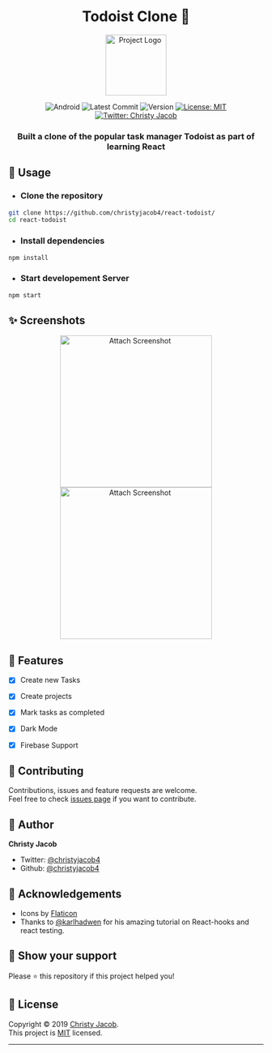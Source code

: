 
<h1 align="center">Todoist Clone 🤖</h1>
<p align = center>
    <img alt="Project Logo" src="https://image.flaticon.com/icons/svg/1632/1632670.svg" target="_blank" width = 120 height = 120 />
</p>

<p align="center">

<img alt="Android" src="https://img.shields.io/badge/platform-react-brightgreen?style=for-the-badge&logo=react" target="_blank" />

  <img alt="Latest Commit" src="https://img.shields.io/github/last-commit/christyjacob4/react-todoist?logo=git&style=for-the-badge" target="_blank" />

  <img alt="Version" src="https://img.shields.io/badge/version-1.0-success?style=for-the-badge&logo=coderwall" target="_blank" />

  <a href="https://github.com/christyjacob4/react-todoist/blob/master/LICENSE">
    <img alt="License: MIT" src="https://img.shields.io/badge/license-MIT-success.svg?style=for-the-badge&logo=gitter" target="_blank" />
  </a>

  <a href="https://twitter.com/christyjacob4">
    <img alt="Twitter: Christy Jacob" src="https://img.shields.io/twitter/follow/christyjacob4?label=Follow%20%40christyjacob4&style=for-the-badge&logo=twitter" target="_blank" />
  </a>
</p>
<h3 align="center">Built a clone of the popular task manager Todoist as part of learning React</h3>


## 🚀 Usage

* ### Clone the repository
```sh
git clone https://github.com/christyjacob4/react-todoist/
cd react-todoist
```

* ### Install dependencies
```sh
npm install
```

* ### Start developement Server
```sh
npm start
```

## ✨ Screenshots

<p align="center">
    <img alt = "Attach Screenshot"src="" width="300">
    <img alt = "Attach Screenshot" src="" width="300">
</p>

## 📖 Features

- [x] Create new Tasks 
- [x] Create projects 
- [x] Mark tasks as completed
- [x] Dark Mode
- [x] Firebase Support 


## 🍻 Contributing

Contributions, issues and feature requests are welcome.<br />
Feel free to check [issues page](https://github.com/christyjacob4/react-todoist/issues) if you want to contribute.


## 👤 Author

**Christy Jacob**

- Twitter: [@christyjacob4](https://twitter.com/christyjacob4)
- Github: [@christyjacob4](https://github.com/christyjacob4)

## 🤝 Acknowledgements
- Icons by [Flaticon](https://www.flaticon.com/)
- Thanks to [@karlhadwen](https://github.com/karlhadwen/) for his amazing tutorial on React-hooks and react testing.

## 🙌 Show your support

Please ⭐️ this repository if this project helped you!

## 📝 License

Copyright © 2019 [Christy Jacob](https://github.com/christyjacob4).<br />
This project is [MIT](https://github.com/christyjacob4/react-todoist/blob/master/LICENSE) licensed.

---
